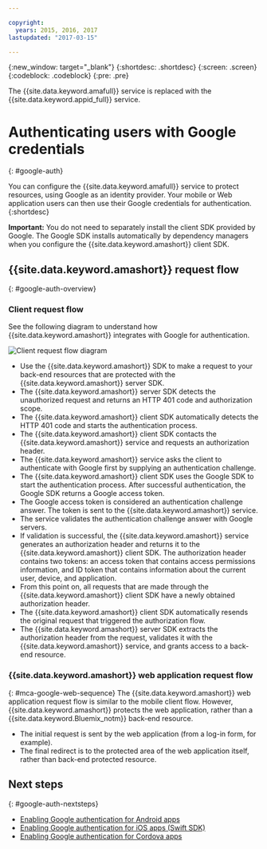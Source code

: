 ```yaml
---

copyright:
  years: 2015, 2016, 2017
lastupdated: "2017-03-15"

---
```

{:new_window: target="_blank"}
{:shortdesc: .shortdesc}
{:screen: .screen}
{:codeblock: .codeblock}
{:pre: .pre}

The {{site.data.keyword.amafull}} service is replaced with the {{site.data.keyword.appid_full}} service.


# Authenticating users with Google credentials
{: #google-auth}

You can configure the {{site.data.keyword.amafull}} service to protect resources, using Google as an identity provider. Your mobile or Web application users can then use their Google credentials for authentication.
{:shortdesc}

**Important:** You do not need to separately install the client SDK provided by Google. The Google SDK installs automatically by dependency managers when you configure the {{site.data.keyword.amashort}} client SDK.

## {{site.data.keyword.amashort}} request flow
{: #google-auth-overview}

### Client request flow

See the following diagram to understand how {{site.data.keyword.amashort}} integrates with Google for authentication.

![Client request flow diagram](images/mca-sequence-google.jpg)

* Use the {{site.data.keyword.amashort}} SDK to make a request to your back-end resources that are protected  with the {{site.data.keyword.amashort}} server SDK.
* The {{site.data.keyword.amashort}} server SDK detects the unauthorized request and returns an HTTP 401 code and authorization scope.
* The {{site.data.keyword.amashort}} client SDK automatically detects the HTTP 401 code and starts the authentication process.
* The {{site.data.keyword.amashort}} client SDK  contacts the {{site.data.keyword.amashort}} service and requests an authorization header.
* The {{site.data.keyword.amashort}} service asks the client to authenticate with Google first by supplying an authentication challenge.
* The {{site.data.keyword.amashort}} client SDK uses the Google SDK to start the authentication process. After successful authentication, the Google SDK returns a Google access token.
* The Google access token is considered an authentication challenge answer. The token is sent to the {{site.data.keyword.amashort}} service.
* The service validates the authentication challenge answer with Google servers.
* If validation is successful, the {{site.data.keyword.amashort}} service generates an authorization header and returns it to the {{site.data.keyword.amashort}} client SDK. The authorization header contains two tokens: an access token that contains access permissions information, and ID token that contains information about the current user, device, and application.
* From this point on, all requests that are made through the {{site.data.keyword.amashort}} client SDK  have a newly obtained authorization header.
* The {{site.data.keyword.amashort}} client SDK automatically resends the original request that triggered the authorization flow.
* The {{site.data.keyword.amashort}} server SDK extracts the authorization header from the request, validates it with the {{site.data.keyword.amashort}} service, and grants access to a back-end resource.


### {{site.data.keyword.amashort}} web application request flow
{: #mca-google-web-sequence}
The {{site.data.keyword.amashort}} web application request flow is similar to the mobile client flow. However, {{site.data.keyword.amashort}} protects the web application, rather than a {{site.data.keyword.Bluemix_notm}} back-end resource.

  * The initial request is sent by the web application (from a log-in form, for example).
  * The final redirect is to the protected area of the web application itself, rather than back-end protected resource.



## Next steps
{: #google-auth-nextsteps}

* [Enabling Google authentication for Android apps](google-auth-android.html)
* [Enabling Google authentication for iOS apps (Swift SDK)](google-auth-ios-swift-sdk.html)
* [Enabling Google authentication for Cordova apps](google-auth-cordova.html)
